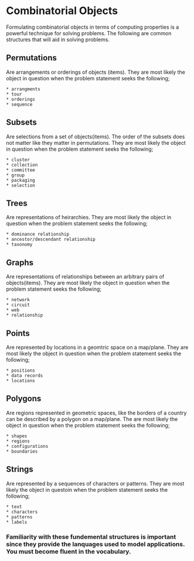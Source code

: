 # Combinatorial Objects

Formulating combinatorial objects in terms of computing properties is a powerful technique for solving problems. The following are common structures that will aid in solving problems.

## Permutations

Are arrangements or orderings of objects (items). They are most likely the object in question when the problem statement seeks the following;

    * arrangments
    * tour
    * orderings
    * sequence

## Subsets

Are selections from a set of objects(items). The order of the subsets does not matter like they matter in permutations. They are most likely the object in question when the problem statement seeks the following;

    * cluster
    * collection
    * committee
    * group
    * packaging
    * selection

## Trees

Are representations of heirarchies. They are most likely the object in question when the problem statement seeks the following;

    * dominance relationship
    * ancestor/descendant relationship
    * taxonomy

## Graphs

Are representations of relationships between an arbitrary pairs of objects(items). They are most likely the object in question when the problem statement seeks the following;

    * network
    * circuit
    * web
    * relationship

## Points 

Are represented by locations in a geomtric space on a map/plane. They are most likely the object in question when the problem statement seeks the following;

    * positions
    * data records
    * locations

## Polygons

Are regions represented in geometric spaces, like the borders of a country can be described by a polygon on a map/plane. The are most likely the object in question when the problem statement seeks the following;

    * shapes
    * regions
    * configurations
    * boundaries

## Strings

Are represented by a sequences of characters or patterns. They are most likely the object in questoin when the problem statement seeks the following;

    * text
    * characters
    * patterns
    * labels

### Familiarity with these fundemental structures is important since they provide the lanquages used to model applications. You must become fluent in the vocabulary.